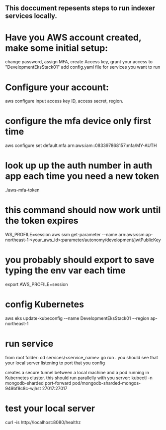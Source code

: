 ## This doccument repesents steps to run indexer services locally.

# Have you AWS account created, make some initial setup:

change password, assign MFA, create Access key, grant your access to "DevelopmentEksStack01"
add config.yaml file for services you want to run

# Configure your account:

aws configure
input access key ID, access secret, region.

# configure the mfa device only first time

aws configure set default.mfa arn:aws:iam::083397868157:mfa/MY-AUTH

# look up up the auth number in auth app each time you need a new token

./aws-mfa-token <OTP>

# this command should now work until the token expires

WS_PROFILE=session aws ssm get-parameter --name arn:aws:ssm:ap-northeast-1:<your_aws_id>:parameter/autonomy/development/jwtPublicKey

# you probably should export to save typing the env var each time

export AWS_PROFILE=session

# config Kubernetes

aws eks update-kubeconfig --name DevelopmentEksStack01 --region ap-northeast-1

# run service

from root folder:
cd services/<service_name>
go run .
you should see that your local server listening to port that you config

creates a secure tunnel between a local machine and a pod running in Kubernetes cluster. this should run parallelly with you server:
kubectl -n mongodb-sharded port-forward pod/mongodb-sharded-mongos-949bf8c8c-wjhst 27017:27017

# test your local server

curl -is http://localhost:8080/healthz
